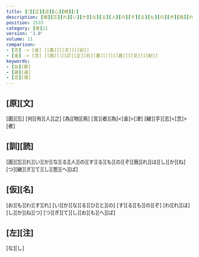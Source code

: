 ```yaml
---
title: [（][正][述][心][緒][）]
description: [面][忘][れ][い][か][な][る][人][の][す][る][も][の][ぞ][我][れ][は][し][か][ね][つ][継][ぎ][て][し][思][へ][ば]
position: 2533
category: [巻]11
version: '1.0'
volume: 11
comparison:
- [念] -> [金] [[嘉]][[文]][[紀]]
- [金] -> [念] [[西][（][訂][正][右][書][）]][[嘉]][[文]][[紀]]
keywords:
- [女][歌]
- [疎][遠]
- [恋][情]
---
```


## [原][文]

[面][忘] [何][有][人][之] [為][物][焉] [言][者][為]<[金]>[津] [継][手][志]<[念]>[者]

## [訓][読]

[面][忘][れ][い][か][な][る][人][の][す][る][も][の][ぞ][我][れ][は][し][か][ね][つ][継][ぎ][て][し][思][へ][ば]

## [仮][名]

[お][も][わ][す][れ] [い][か][な][る][ひ][と][の] [す][る][も][の][ぞ] [わ][れ][は][し][か][ね][つ] [つ][ぎ][て][し][お][も][へ][ば]

## [左][注]

[な][し]
